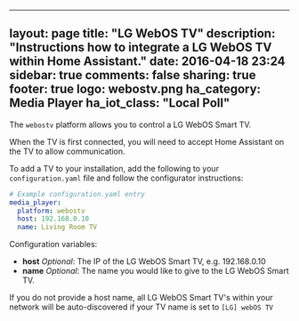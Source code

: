 ---
layout: page
title: "LG WebOS TV"
description: "Instructions how to integrate a LG WebOS TV within Home Assistant."
date: 2016-04-18 23:24
sidebar: true
comments: false
sharing: true
footer: true
logo: webostv.png
ha_category: Media Player
ha_iot_class: "Local Poll"
--------------------------


The `webostv` platform allows you to control a LG WebOS Smart TV.

When the TV is first connected, you will need to accept Home Assistant on the TV to allow communication.

To add a TV to your installation, add the following to your `configuration.yaml` file and follow the configurator instructions:

```yaml
# Example configuration.yaml entry
media_player:
  platform: webostv
  host: 192.168.0.10
  name: Living Room TV
```

Configuration variables:

- **host** *Optional*: The IP of the LG WebOS Smart TV, e.g. 192.168.0.10
- **name** *Optional*: The name you would like to give to the LG WebOS Smart TV.

If you do not provide a host name, all LG WebOS Smart TV's within your network will be auto-discovered if your TV name is set to `[LG] webOS TV`